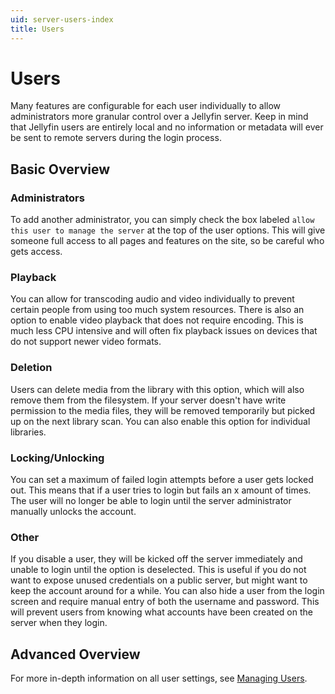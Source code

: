 ```yaml
---
uid: server-users-index
title: Users
---
```


# Users

Many features are configurable for each user individually to allow administrators more granular control over a Jellyfin server. Keep in mind that Jellyfin users are entirely local and no information or metadata will ever be sent to remote servers during the login process.

## Basic Overview

### Administrators

To add another administrator, you can simply check the box labeled `allow this user to manage the server` at the top of the user options. This will give someone full access to all pages and features on the site, so be careful who gets access.

### Playback

You can allow for transcoding audio and video individually to prevent certain people from using too much system resources. There is also an option to enable video playback that does not require encoding. This is much less CPU intensive and will often fix playback issues on devices that do not support newer video formats.

### Deletion

Users can delete media from the library with this option, which will also remove them from the filesystem. If your server doesn't have write permission to the media files, they will be removed temporarily but picked up on the next library scan. You can also enable this option for individual libraries.

### Locking/Unlocking

You can set a maximum of failed login attempts before a user gets locked out. This means that if a user tries to login but fails an x amount of times. The user will no longer be able to login until the server administrator manually unlocks the account.

### Other

If you disable a user, they will be kicked off the server immediately and unable to login until the option is deselected. This is useful if you do not want to expose unused credentials on a public server, but might want to keep the account around for a while. You can also hide a user from the login screen and require manual entry of both the username and password. This will prevent users from knowing what accounts have been created on the server when they login.

## Advanced Overview

For more in-depth information on all user settings, see [Managing Users](/docs/general/server/users/adding-managing-users).
